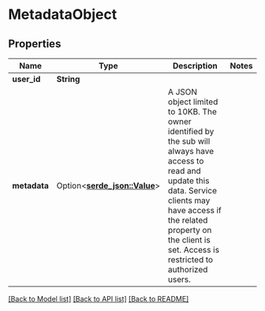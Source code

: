 # MetadataObject

## Properties

Name | Type | Description | Notes
------------ | ------------- | ------------- | -------------
**user_id** | **String** |  | 
**metadata** | Option<[**serde_json::Value**](.md)> | A JSON object limited to 10KB. The owner identified by the sub will always have access to read and update this data. Service clients may have access if the related property on the client is set. Access is restricted to authorized users. | 

[[Back to Model list]](./README.md#documentation-for-models) [[Back to API list]](./README.md#documentation-for-api-endpoints) [[Back to README]](./README.md)



